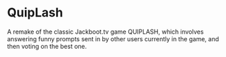 # QuipLash
A remake of the classic Jackboot.tv game QUIPLASH, which involves answering funny prompts sent in by other users currently in the game, and then voting on the best one.

